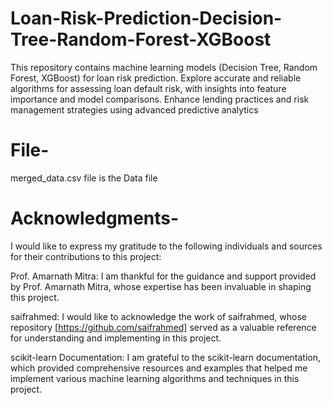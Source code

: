 # Loan-Risk-Prediction-Decision-Tree-Random-Forest-XGBoost
This repository contains machine learning models (Decision Tree, Random Forest, XGBoost) for loan risk prediction. Explore accurate and reliable algorithms for assessing loan default risk, with insights into feature importance and model comparisons. Enhance lending practices and risk management strategies using advanced predictive analytics

# File-
merged_data.csv file is the Data file

# Acknowledgments-
I would like to express my gratitude to the following individuals and sources for their contributions to this project:

Prof. Amarnath Mitra: I am thankful for the guidance and support provided by Prof. Amarnath Mitra, whose expertise has been invaluable in shaping this project.

saifrahmed: I would like to acknowledge the work of saifrahmed, whose repository [https://github.com/saifrahmed] served as a valuable reference for understanding and implementing in this project.

scikit-learn Documentation: I am grateful to the scikit-learn documentation, which provided comprehensive resources and examples that helped me implement various machine learning algorithms and techniques in this project.
